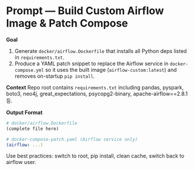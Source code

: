 # Prompt — Build Custom Airflow Image & Patch Compose

**Goal**
1) Generate `docker/airflow.Dockerfile` that installs all Python deps listed in `requirements.txt`.
2) Produce a YAML patch snippet to replace the Airflow service in `docker-compose.yml` so it uses the built image (`airflow-custom:latest`) and removes on-startup `pip install`.

**Context**
Repo root contains `requirements.txt` including pandas, pyspark, boto3, neo4j, great_expectations, psycopg2-binary, apache-airflow==2.8.1 등.

**Output Format**
```dockerfile
# docker/airflow.Dockerfile
(complete file here)
```
```yaml
# docker-compose-patch.yaml (Airflow service only)
(airflow: ...)
```

Use best practices: switch to root, pip install, clean cache, switch back to airflow user. 